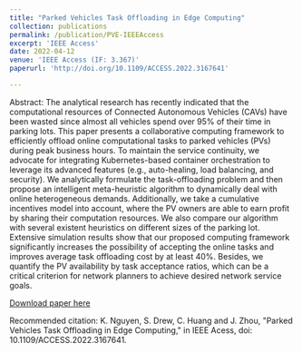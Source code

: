 ```yaml
---
title: "Parked Vehicles Task Offloading in Edge Computing"
collection: publications
permalink: /publication/PVE-IEEEAccess
excerpt: 'IEEE Access'
date: 2022-04-12
venue: 'IEEE Access (IF: 3.367)'
paperurl: 'http://doi.org/10.1109/ACCESS.2022.3167641'

---
```

Abstract: 
The analytical research has recently indicated that the computational resources of Connected Autonomous Vehicles (CAVs) have been wasted since almost all vehicles spend over 95% of their time in parking lots.
This paper presents a collaborative computing framework to efficiently offload online computational tasks to parked vehicles (PVs) during peak business hours. 
To maintain the service continuity, we advocate for integrating Kubernetes-based container orchestration to leverage its advanced features (e.g., auto-healing, load balancing, and security). We analytically formulate the task-offloading problem and then propose an intelligent meta-heuristic algorithm to dynamically deal with online heterogeneous demands. Additionally, we take a cumulative incentives model into account, where the PV owners are able to earn profit by sharing their computation resources. We also compare our algorithm with several existent heuristics on different sizes of the parking lot.
Extensive simulation results show that our proposed computing framework significantly increases the possibility of accepting the online tasks and improves average task offloading cost by at least 40%. 
Besides, we quantify the PV availability by task acceptance ratios, which can be a critical criterion for network planners to achieve desired network service goals.  

[Download paper here](https://doi.org/10.1109/ACCESS.2022.3167641)

Recommended citation: K. Nguyen, S. Drew, C. Huang and J. Zhou, "Parked Vehicles Task Offloading in Edge Computing," in IEEE Acess, doi: 10.1109/ACCESS.2022.3167641.
